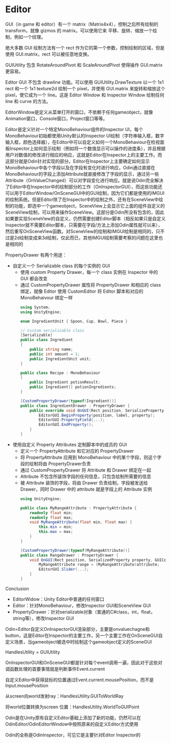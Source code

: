 # Editor

GUI（in game 和 editor）有一个 matrix（Matrix4x4），控制之后所有绘制的 transform，就像 gizmos 的 matrix。可以使用它来 平移、旋转、缩放一个绘制，例如一个纹理。

绝大多数 GUI 绘制方法有一个 rect 作为它的第一个参数，控制绘制的区域，但是使用 GUI.matrix，rect 可以被任意地变换。

GUIUtility 包含 RotateAroundPivot 和 ScaleAroundPivot 使得操作 GUI.matrix 更容易。

Editor GUI 不包含 drawline 功能。可以使用 GUIUtility.DrawTexture 以一个 1x1 rect 和一个 1x1 texture2d 绘制一个 pixel，并使用 GUI.matrix 来旋转和缩放这个 pixel，使它成为一个 line。这是 Editor Window 和 Inspector Window 绘制任何 line 和 curve 的方法。

EditorWindow是定义从菜单打开的窗口，不依赖于任何gameobject，就像Animation窗口，Console窗口，Project窗口等等。

Editor是定义针对一个特定MonoBehaviour组件的Inspector UI，每个MonoBehaviour初始都使用Unity默认的Inspector UI绘制（字符串输入框，数字输入框，颜色选择器），在Editor中可以自定义如何一个MonoBehaviour在检视面板Inspector上如何显示绘制（例如将一个数值显示可以操作的进度条），并且根据用户对数值的修改进行相应的响应，这就是Editor在Inspector上的主要工作。而这部分就是Odin针对实现的部分。Editor在Inspector上主要确定如何显示MonoBehaviour中各个字段以及在字段有变化时进行响应，Odin通过直接在MonoBehaviour的字段上添加Attribute就直接修改了字段的显示，通过另一些Attribute（OnValueChanged）可以对字段变化进行响应。就是说Odin完全解决了Editor中在Inspector中的绘制部分的工作（OnInspectorGUI），而这些功能还可以用于EditorWindow/OnSceneGUI中的GUI绘制，因为它们都是使用的IMGUI的绘制系统。但是Editor除了在Inspector中的绘制之外，还有在SceneView中绘制的功能，即选中一个gameobject，SceneView上会显示它上面的组件自定义的SceneView绘制，可以用来操作SceneView。这部分是Odin所没有包含的，因此如果要实现SceneView的自定义，仍然需要创建Editor脚本（相反如果只是自定义Inspector就不需要Editor脚本，只需要在字段/方法上添加Odin属性就可以来），然后重写OnSceneView函数。对SceneView的绘制和IMGUI绘制是相同的，只不过是2d绘制变成来3d绘制，仅此而已，其他IMGUI绘制需要考察的问题在这里也是相同的

PropertyDrawer 有两个用途：
- 自定义一个 Serializable class 的每个实例的 GUI
  - 使用 custom Property Drawer，每一个 class 实例在 Inspector 中的 GUI 都会改变
  - 通过 CustomPropertyDrawer 属性将 PropertyDrawer 和相应的 class 绑定，就像 Editor 使用 CustomEditor 将 Editor 脚本和对应的 MonoBehaivour 绑定一样
    ```C#
    using System;
    using UnityEngine;
    
    enum IngredientUnit { Spoon, Cup, Bowl, Piece }
    
    // Custom serializable class
    [Serializable]
    public class Ingredient
    {
        public string name;
        public int amount = 1;
        public IngredientUnit unit;
    }
    
    public class Recipe : MonoBehaviour
    {
        public Ingredient potionResult;
        public Ingredient[] potionIngredients;
    }

    [CustomPropertyDrawer(typeof(Ingredient))]
    public class IngredientDrawer : PropertyDrawer {
        public override void OnGUI(Rect position, SerializeProperty property, GUIContent label) {
            EditorGUI.BeginProperty(position, label, property);
            EditorGUI.PropertyField(...);
            EditorGUI.EndProperty();
        }
    }
    ```
- 使用自定义 Property Attributes 定制脚本中的成员的 GUI
  - 定义一个 PropertyAttribute 和它对应的 PropertyDrawer
  - 将 PropertyAttribute 应用到 MonoBehaviour 中的某个字段，则这个字段的绘制将由 PropertyDrawer负责
  - 通过 CustomPropertyDrawer 将 Attribute 和 Drawer 绑定在一起
  - Attribute 不包含所装饰字段的任何信息，只包含绘制所需要的信息
  - 被 Attribute 装饰的字段，将由 Drawer 负责绘制，字段被发送给 Drawer，同时 Drawer 中的 attribute 就是字段上的 Attribute 实例
    ```C#
    using UnityEngine;

    public class MyRangeAttribute : PropertyAttribute {
        readonly float min;
        readonly float max;
        void MyRangeAttribute(float min, float max) {
            this.min = min;
            this.max = max;
        }
    }

    [CustomPropertyDrawer(typeof(MyRangeAttribute))]
    public class RangeDrawer : PropertyDrawer {
        void OnGUI(Rect position, SerializedProperty property, GUIContent lable) {
            MyRangeAttribute range = (MyRangeAttribute)attribute;
            EditorGUI.Slider(...);
        }
    }
    ```

Conclusion
- EditorWidow：Unity Editor中普通的任何窗口
- Editor：针对MonoBehaviour，修改Inspector GUI和SceneView GUI
- PropertyDrawer：针对serializable对象（普通的C#class，int，float，string等），修改Inspector GUI

Odin=Editor自定义OnInspectorGUI渲染部分，主要是onvaluechagne和button，这是Editor在Inspector的主要工作，另一个主要工作在OnSceneGUI自定义场景，当gameobject被选中时绘制这个gameobject定义的SceneGUI

HandlesUtility = GUIUtility

OnInspectorGUI和OnSceneGUI都是针对每个event调用一遍，因此对于这些对调函数处理的首要事情就是判断事件Event.current

自定义Editor中获得鼠标的位置通过Event.current.mousePosition，而不是Input.mousePosition

从screen向world发射ray：HandlesUtility.GUIToWorldRay

将world位置转换为screen 位置：HandlesUtility.WorldToGUIPoint

Odin是在Unity原有自定义Editor基础上添加了新的功能，仍然可以在OdinEditor/OdinEditorWindow中按照原来的自定义Editor方式使用

Odin的全称是OdinInspector，可见它是主要针对Editor Inspector的
